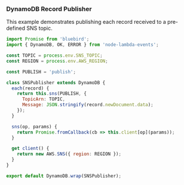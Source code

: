 ### DynamoDB Record Publisher

This example demonstrates publishing each record received to a pre-defined SNS topic.

```javascript
import Promise from 'bluebird';
import { DynamoDB, OK, ERROR } from 'node-lambda-events';

const TOPIC = process.env.SNS_TOPIC;
const REGION = process.env.AWS_REGION;

const PUBLISH = 'publish';

class SNSPublisher extends DynamoDB {
  each(record) {
    return this.sns(PUBLISH, {
      TopicArn: TOPIC,
      Message: JSON.stringify(record.newDocument.data);
    });
  }

  sns(op, params) {
    return Promise.fromCallback(cb => this.client[op](params));
  }

  get client() {
    return new AWS.SNS({ region: REGION });
  }
}

export default DynamoDB.wrap(SNSPublisher);
```
